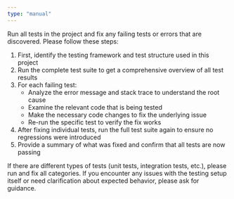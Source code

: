 ```yaml
---
type: "manual"
---
```


Run all tests in the project and fix any failing tests or errors that are discovered. Please follow these steps:

1. First, identify the testing framework and test structure used in this project
2. Run the complete test suite to get a comprehensive overview of all test results
3. For each failing test:
   - Analyze the error message and stack trace to understand the root cause
   - Examine the relevant code that is being tested
   - Make the necessary code changes to fix the underlying issue
   - Re-run the specific test to verify the fix works
4. After fixing individual tests, run the full test suite again to ensure no regressions were introduced
5. Provide a summary of what was fixed and confirm that all tests are now passing

If there are different types of tests (unit tests, integration tests, etc.), please run and fix all categories. If you encounter any issues with the testing setup itself or need clarification about expected behavior, please ask for guidance.